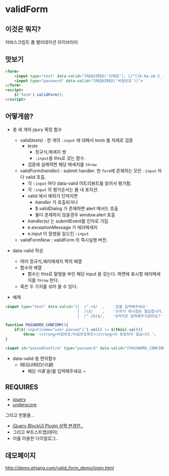 validForm
=========

이것은 뭐지?
------------

자바스크립트 폼 밸리데이션 라이브러리


맛보기 
------

````html
<form>
    <input type="text" data-valid="[REQUIRED('이메일'), [/^([0-9a-zA-Z_-]+)@([0-9a-zA-Z_-]+)(\.[0-9a-zA-Z_-]+){1,2}$/, '<strong>이메일</strong> 형식이 틀립니다.']]">
  	<input type="password" data-valid="[REQUIRED('비밀번호')]">
</form>
<script>
    $('form').validForm();
</script>
````

어떻게씀?
---------

* 총 세 개의 jqury 확장 함수
    * valid(_tests_) : 한 개의 `:input` 에 대해서 _tests_ 를 차례로 검증
        * _tests_ 
            * 정규식,메세지 쌍
            * `:input`을 this로 갖는 함수. 
        * 검증에 실패하면 해당 메세지를 `throw`
    * validForm(_handler_) : submit handler. 한 `form`에 존재하는 모든 `:input` 마다 valid 호출.
        * 각 `:input` 마다 data-valid 어트리뷰트를 읽어서 평가함.
        * 각 `:input` 의 평가순서는 폼 내 포지션.
        * valid 에서 예외가 던져지면
            * _handler_ 가 호출되거나
            * $.validDialog 가 존재하면 alert 메서드 호출
            * 둘다 존재하지 않을경우 window.alert 호출
        * _handler(e)_ 는 submitEvent를 인자로 가짐.
        * e.exceptionMessage 가 에러메세지
        * e.input 이 말썽을 일으킨 `:input`
    * validFormNow : validForm 의 즉시실행 버전.

* data-valid 작성
    * 여러 정규식,에러메세지 짝의 배열
    * 함수의 배열
        * 함수는 this로 말썽을 부린 해당 input 을 갖는다. 화면에 표시할 에러메세지를 `throw` 한다.
    * 혹은 두 가지를 섞어 쓸 수 있다.


* 예제
````html 정규식,메세지짝 예제
<input type="text" data-valid="[[  /^.+$/  ,    '값을 입력해주세요'          ],
                                [  /\d/    ,    '숫자가 하나정돈 필요합니다.'],
                                [  /^.{6}$/,    '6자리로 입력해주시겠어요?'  ]]">
````

````javascript 함수예제
function PASSWORD_CONFIRM(){
	if($('input[name="user.passwd"]').val() != $(this).val())
	    throw '<strong>비밀번호/비밀번호확인</strong>이 동일하지 않습니다.';
}
````
````html
<input id="passwdConfirm" type="password" data-valid="[PASSWORD_CONFIRM]">

````

* data-valid 용 편의함수
    * REQUIRED(_이름_)
        * 해당 _이름_ 을/를 입력해주세요 ~



REQUIRES
--------

* [jquery](http://jquery.com/)
* [underscore](http://underscorejs.org/)


그리고 번들들...

* [jQuery BlockUI Plugin 살짝 변경한..](https://github.com/zerosumz/blockui)
* 그리고 부트스트랩(테마)
* 이를 이용한 다이얼로그..


데모페이지
----------

http://demo.ehjang.com/valid_form_demo/login.html
